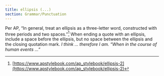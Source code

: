 ```yaml
---
title: ellipsis (...)
section: Grammar/Punctuation
---
```

Per AP, “In general, treat an ellipsis as a three-letter word, constructed with three periods and two spaces.”[^1] When ending a quote with an ellipsis, include a space before the ellipsis, but no space between the ellipsis and the closing quotation mark. _I think ... therefore I am. “When in the course of human events ...”_

[^1]: [https://www.apstylebook.com/ap_stylebook/ellipsis-2](https://www.apstylebook.com/ap_stylebook/ellipsis-2)
